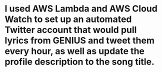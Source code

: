 # I used AWS Lambda and AWS Cloud Watch to set up an automated Twitter account that would pull lyrics from GENIUS and tweet them every hour, as well as update the profile description to the song title.

